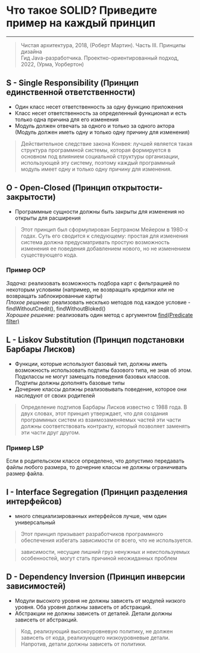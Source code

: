 # Что такое SOLID? Приведите пример на каждый принцип
---

> Чистая архитектура, 2018, (Роберт Мартин). Часть III. Принципы дизайна  
> Гид Java-разработчика. Проектно-ориентированный подход, 2022, (Урма, Уорбертон)

## S - Single Responsibility (Принцип единственной ответственности)

- Один класс несет ответственность за одну функцию приложения
- Класс несет ответственность за определенный функционал и есть только одна причина для его изменения
- Модуль должен отвечать за одного и только за одного актора (Модуль должен иметь одну и только одну причину для изменения)

> Действительное следствие закона Конвея: лучшей является такая структура программной системы, которая формируется в основном под влиянием социальной структуры организации, использующей эту систему, поэтому каждый программный модуль имеет одну и только одну причину для изменения.

## O - Open-Closed (Принцип открытости-закрытости)

- Программные сущности должны быть закрыты для изменения но открыты для расширения

> Этот принцип был сформулирован Бертраном Мейером в 1980-х годах. Суть его сводится к следующему: простая для изменения система должна предусматривать простую возможность изменения ее поведения добавлением нового, но не изменением существующего кода.

### Пример OCP

*Задача:* реализовать возможность подбора карт с фильтрацией по некоторым условиям (например, не возвращать кредитки или не возвращать заблокированные карты)  
*Плохое решение:* реализовать несклько методов под каждое условие - findWithoutCredit(), findWithoutBloked()  
*Хорошее решение:* реализовать один метод с аргументом [find(Predicate<T> filter)](https://docs.oracle.com/javase/8/docs/api/java/util/function/Predicate.html)

## L - Liskov Substitution (Принцип подстановки Барбары Лисков)

- Функции, которые используют базовый тип, должны иметь возможность использовать подтипы базового типа, не зная об этом. Подклассы не могут замещать поведения базовых классов. Подтипы должны дополнять базовые типы
- Дочерние классы должны реализовывать поведение, которое они наследуют от своих родителей

> Определение подтипов Барбары Лисков известно с 1988 года. В двух словах, этот принцип утверждает, что для создания программных систем из взаимозаменяемых частей эти части должны соответствовать контракту, который позволяет заменять эти части друг другом.

### Пример LSP

Если в родительском классе определено, что допустимо передавать файлы любого размера, то дочерние классы не должны ограничивать размер файла.

## I - Interface Segregation (Принцип разделения интерфейсов)

- много специализированных интерфейсов лучше, чем один универсальный

> Этот принцип призывает разработчиков программного обеспечения избегать зависимости от всего, что не используется.

> зависимости, несущие лишний груз ненужных и неиспользуемых особенностей, могут стать причиной неожиданных проблем

## D - Dependency Inversion (Принцип инверсии зависимостей)

- Модули высокого уровня не должны зависеть от модулей низкого уровня. Оба уровня должны зависеть от абстракций.
- Абстракции не должны зависеть от деталей. Детали должны зависеть от абстракций.

> Код, реализующий высокоуровневую политику, не должен зависеть от кода, реализующего низкоуровневые детали. Напротив, детали должны зависеть от политики.


